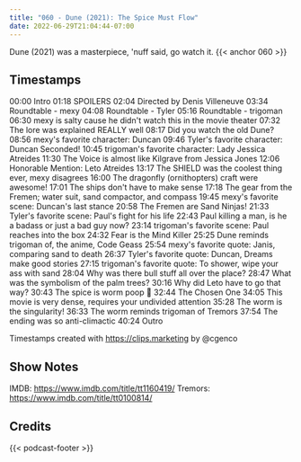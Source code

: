 ```yaml
---
title: "060 - Dune (2021): The Spice Must Flow"
date: 2022-06-29T21:04:44-07:00
---
```

Dune (2021) was a masterpiece, 'nuff said, go watch it.
{{< anchor 060 >}}
<!--more-->

## Timestamps
00:00 Intro
01:18 SPOILERS
02:04 Directed by Denis Villeneuve
03:34 Roundtable - mexy
04:08 Roundtable - Tyler
05:16 Roundtable - trigoman
06:30 mexy is salty cause he didn't watch this in the movie theater
07:32 The lore was explained REALLY well
08:17 Did you watch the old Dune?
08:56 mexy's favorite character: Duncan
09:46 Tyler's favorite character: Duncan Seconded!
10:45 trigoman's favorite character: Lady Jessica Atreides
11:30 The Voice is almost like Kilgrave from Jessica Jones
12:06 Honorable Mention: Leto Atreides
13:17 The SHIELD was the coolest thing ever, mexy disagrees
16:00 The dragonfly (ornithopters) craft were awesome!
17:01 The ships don't have to make sense
17:18 The gear from the Fremen; water suit, sand compactor, and compass
19:45 mexy's favorite scene: Duncan's last stance
20:58 The Fremen are Sand Ninjas!
21:33 Tyler's favorite scene: Paul's fight for his life
22:43 Paul killing a man, is he a badass or just a bad guy now?
23:14 trigoman's favorite scene: Paul reaches into the box
24:32 Fear is the Mind Killer
25:25 Dune reminds trigoman of, the anime, Code Geass
25:54 mexy's favorite quote: Janis, comparing sand to death
26:37 Tyler's favorite quote: Duncan, Dreams make good stories
27:15 trigoman's favorite quote: To shower, wipe your ass with sand
28:04 Why was there bull stuff all over the place?
28:47 What was the symbolism of the palm trees?
30:16 Why did Leto have to go that way?
30:43 The spice is worm poop 💩
32:44 The Chosen One
34:05 This movie is very dense, requires your undivided attention
35:28 The worm is the singularity!
36:33 The worm reminds trigoman of Tremors
37:54 The ending was so anti-climactic
40:24 Outro

Timestamps created with https://clips.marketing by @cgenco

## Show Notes
IMDB: https://www.imdb.com/title/tt1160419/
Tremors: https://www.imdb.com/title/tt0100814/

## Credits
{{< podcast-footer >}}
